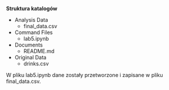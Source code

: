 **Struktura katalogów**

- Analysis Data
    - final_data.csv
- Command Files
    - lab5.ipynb
- Documents
    - README.md
- Original Data
    - drinks.csv

W pliku lab5.ipynb dane zostały przetworzone i zapisane w pliku final_data.csv.